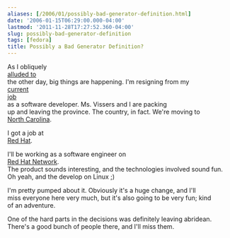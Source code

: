 ```yaml
---
aliases: [/2006/01/possibly-bad-generator-definition.html]
date: '2006-01-15T06:29:00.000-04:00'
lastmod: '2011-11-28T17:27:52.360-04:00'
slug: possibly-bad-generator-definition
tags: [fedora]
title: Possibly a Bad Generator Definition?
---
```


  
As I obliquely  
[alluded to](http://flame.cs.dal.ca/~bowes/blog.cgi/tech/psa.html)  
the other day, big things are happening. I'm resigning from my  
[current](http://www.abridean.com "The little local guys." )  
[job](http://www.ncipher.com "Owned by these guys." )  
as a software developer. Ms. Vissers and I are packing  
up and leaving the province. The country, in fact. We're moving to  
[North Carolina](http://www.visitnc.com/).  

  
  

  
I got a job at  
[Red Hat](http://www.redhat.com "Insert Antitrust quote here." ).  

  
  

  
I'll be working as a software engineer on  
[Red Hat Network](http://www.redhat.com/en_us/USA/rhn/ "Not just for security
updates!" ).  
The product sounds interesting, and the technologies involved sound fun.  
Oh yeah, and the develop on Linux ;)  

  
  

  
I'm pretty pumped about it. Obviously it's a huge change, and I'll  
miss everyone here very much, but it's also going to be very fun; kind  
of an adventure.  

  
  

  
One of the hard parts in the decisions was definitely leaving abridean.  
There's a good bunch of people there, and I'll miss them.  

